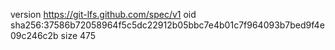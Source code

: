 version https://git-lfs.github.com/spec/v1
oid sha256:37586b72058964f5c5dc22912b05bbc7e4b01c7f964093b7bed9f4e09c246c2b
size 475

